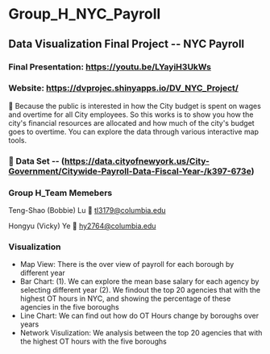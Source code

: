 # Group_H_NYC_Payroll

## Data Visualization Final Project -- NYC Payroll

### Final Presentation: https://youtu.be/LYayiH3UkWs

### Website: https://dvprojec.shinyapps.io/DV_NYC_Project/

👀 Because the public is interested in how the City budget is spent on wages and overtime for all City employees. So this works is to show you how the city's financial resources are allocated and how much of the city's budget goes to overtime. You can explore the data through various interactive map tools.

### 🏁 Data Set -- (https://data.cityofnewyork.us/City-Government/Citywide-Payroll-Data-Fiscal-Year-/k397-673e)

### Group H_Team Memebers

Teng-Shao (Bobbie) Lu
📧 tl3179@columbia.edu

Hongyu (Vicky) Ye
📧 hy2764@columbia.edu

### Visualization
- Map View: There is the over view of payroll for each borough by different year
- Bar Chart: 
  (1). We can explore the mean base salary for each agency by selecting different year
  (2). We findout the top 20 agencies that with the highest OT hours in NYC, and showing the percentage of these          agencies in the five boroughs 
- Line Chart: We can find out how do OT Hours change by boroughs over years
- Network Visulization: We analysis between the top 20 agencies that with the highest OT hours with the five boroughs



